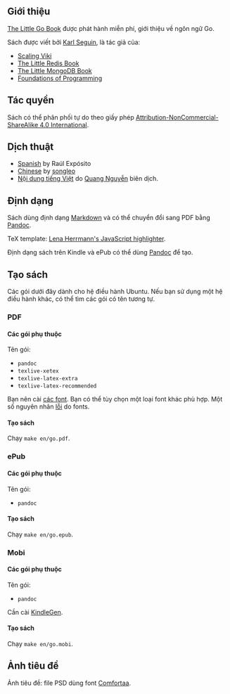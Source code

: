 ## Giới thiệu ##
[The Little Go Book](http://openmymind.net/The-Little-Go-Book/) được phát hành miễn phí, giới thiệu về ngôn ngữ Go.

Sách được viết bởi [Karl Seguin](http://openmymind.net), là tác giả của:

* [Scaling Viki](http://openmymind.net/scaling-viki/)
* [The Little Redis Book](http://openmymind.net/2012/1/23/The-Little-Redis-Book/)
* [The Little MongoDB Book](http://openmymind.net/2011/3/28/The-Little-MongoDB-Book/)
* [Foundations of Programming](http://openmymind.net/FoundationsOfProgramming.pdf)

## Tác quyền ##
Sách có thể phân phối tự do theo giấy phép [Attribution-NonCommercial-ShareAlike 4.0 International](<http://creativecommons.org/licenses/by-nc-sa/4.0/>).

## Dịch thuật ##

* [Spanish](https://github.com/raulexposito/the-little-go-book/tree/master/es) by Raúl Expósito
* [Chinese](https://github.com/songleo/the-little-go-book_ZH_CN) by [songleo](https://github.com/songleo)
* [Nội dung tiếng Việt](https://github.com/quangnh89/the-little-go-book/blob/master/vi/go.md) do [Quang Nguyễn](https://github.com/quangnh89) biên dịch.

## Định dạng ##
Sách dùng định dạng [Markdown](http://daringfireball.net/projects/markdown/) và có thể chuyển đổi sang PDF bằng [Pandoc](http://johnmacfarlane.net/pandoc/).

TeX template: [Lena Herrmann's JavaScript highlighter](http://lenaherrmann.net/2010/05/20/javascript-syntax-highlighting-in-the-latex-listings-package).

Định dạng sách trên Kindle và ePub có thể dùng [Pandoc](http://johnmacfarlane.net/pandoc/) để tạo.

## Tạo sách ##
Các gói dưới đây dành cho hệ điều hành Ubuntu. Nếu bạn sử dụng một hệ điều hành khác, có thể tìm các gói có tên tương tự.

### PDF

#### Các gói phụ thuộc

Tên gói:

* `pandoc`
* `texlive-xetex`
* `texlive-latex-extra`
* `texlive-latex-recommended`

Bạn nên cài [các font](https://github.com/karlseguin/the-little-redis-book/blob/master/common/pdf-template.tex#L11).
Bạn có thể tùy chọn một loại font khác phù hợp. Một số nguyên nhân [lỗi](https://github.com/karlseguin/the-little-redis-book/issues/26) do fonts.

#### Tạo sách

Chạy `make en/go.pdf`.

### ePub

#### Các gói phụ thuộc

Tên gói:

* `pandoc`

#### Tạo sách

Chạy `make en/go.epub`.

### Mobi

#### Các gói phụ thuộc

Tên gói:

* `pandoc`

Cần cài [KindleGen](http://www.amazon.com/gp/feature.html?ie=UTF8&docId=1000765211).

#### Tạo sách

Chạy `make en/go.mobi`.

## Ảnh tiêu đề ##
Ảnh tiêu đề: file PSD dùng font [Comfortaa](http://www.dafont.com/comfortaa.font).
